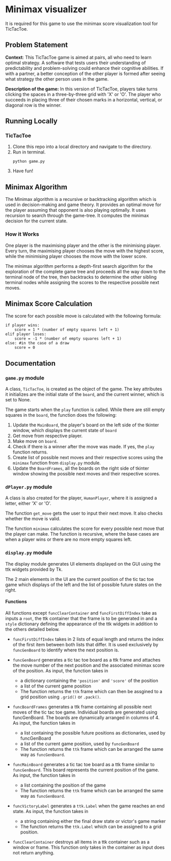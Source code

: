 # Minimax visualizer
It is required for this game to use the minimax score visualization tool for TicTacToe.

## Problem Statement
**Context**: This TicTacToe game is aimed at pairs, all who need to learn optimal strategy. A software that tests users their understanding of predictability and problem-solving could enhance their cognitive abilities. If with a partner, a better conception of the other player is formed after seeing what strategy the other person uses in the game. 

**Description of the game:** In this version of TicTacToe, players take turns clicking the spaces in a three-by-three grid with 'X' or 'O'. The player who succeeds in placing three of their chosen marks in a horizontal, vertical, or diagonal row is the winner.

## Running Locally
### TicTacToe
1. Clone this repo into a local directory and navigate to the directory.
2. Run in terminal.
    ```
    python game.py
    ```
3. Have fun!

## Minimax Algorithm

The Minimax algorithm is a recursive or backtracking algorithm which is used in decision-making and game theory. It provides an optimal move for the player assuming that opponent is also playing optimally. It uses recursion to search through the game-tree. It computes the minimax decision for the current state.

### How it Works
One player is the maximising player and the other is the minimising player. Every turn, the maximising player chooses the move with the highest score, while the minimising player chooses the move with the lower score. 

The minimax algorithm performs a depth-first search algorithm for the exploration of the complete game tree and proceeds all the way down to the terminal node of the tree, then backtracks to determine the other sibling terminal nodes while assigning the scores to the respective possible next moves.

## Minimax Score Calculation
The score for each possible move is calculated with the following formula:
```
if player wins:
    score = 1 * (number of empty squares left + 1)
elif player loses:
    score = -1 * (number of empty squares left + 1)
else: #in the case of a draw
    score = 0
```

## Documentation
### `game.py` module
A class, `TicTacToe`, is created as the object of the game. The key attributes it initializes are the initial state of the `board`, and the current winner, which is set to None.

The game starts when the `play` function is called. While there are still empty squares in the `board`, the function does the following:
1. Update the `MainBoard`, the player's board on the left side of the tkinter window, which displays the current state of `board`
2. Get move from respective player.
3. Make move on `board`.
4. Check if there is a winner after the move was made. If yes, the `play` function returns.
5. Create list of possible next moves and their respective scores using the `minimax` function from `display.py` module.
6. Update the `BoardFrames`, all the boards on the right side of tkinter window showing the possible next moves and their respective scores.

### `dPlayer.py` module
A class is also created for the player, `HumanPlayer`, where it is assigned a letter, either 'X' or 'O'. 

The function `get_move` gets the user to input their next move. It also checks whether the move is valid.

The function `minimax` calculates the score for every possible next move that the player can make. The function is recursive, where the base cases are when a player wins or there are no more empty squares left. 


### `display.py` module
The display module generates UI elements displayed on the GUI using the ttk widgets provided by Tk.

The 2 main elements in the UI are the current position of the tic tac toe game which displays of the left and the list of possible future states on the right.

#### **Functions**
All functions except `funcClearContainer` and `funcFirstDiffIndex` take as inputs a `root`, the ttk container that the frame is to be generated in and a `style` dictionary defining the appearance of the ttk widgets in addition to the others detailed below.

- `funcFirstDiffIndex` takes in 2 lists of equal length and returns the index of the first item between both lists that differ. It is used exclusively by `funcGenBoard` to identify where the next position is.

- `funcGenBoard` generates a tic tac toe board as a ttk frame and attaches the move     number of the next position and the associated minimax score of the position. As input, the function takes in
  - a dictionary containing the `'position'` and `'score'` of the position
  - a list of the current game position
  - The function returns the `ttk` frame which can then be assgined to a grid position using `.grid()` or `.pack()`.

- `funcBoardFrames` generates a ttk frame containing all possible next moves of the tic tac toe game. Individual boards are generated using funcGenBoard. The boards are dynamically arranged in columns of 4. As input, the function takes in
  - a list containing the possible future positions as dictionaries, used by funcGenBoard
  - a list of the current game position, used by `funcGenBoard`
  - The function returns the `ttk` frame which can be arranged the same way as `funcGenBoard`.

- `funcMainBoard` generates a tic tac toe board as a ttk frame similar to `funcGenBoard`. This board represents the current position of the game. As input, the function takes in
  - a list containing the position of the game
  - The function returns the `ttk` frame which can be arranged the same way as `funcGenBoard`.

- `funcVictoryLabel` generates a `ttk.Label` when the game reaches an end state. As input, the function takes in
  - a string containing either the final draw state or victor's game marker
  - The function returns the `ttk.Label` which can be assigned to a grid position.

- `funcClearContainer` destroys all items in a ttk container such as a window or frame. This function only takes in the container as input does not return anything.
